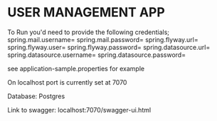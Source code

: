 # USER MANAGEMENT APP

To Run you'd need to provide the following credentials;
spring.mail.username=
spring.mail.password=
spring.flyway.url=
spring.flyway.user=
spring.flyway.password=
spring.datasource.url=
spring.datasource.username=
spring.datasource.password=

see application-sample.properties for example

On localhost port is currently set at 7070

Database: Postgres

Link to swagger: localhost:7070/swagger-ui.html